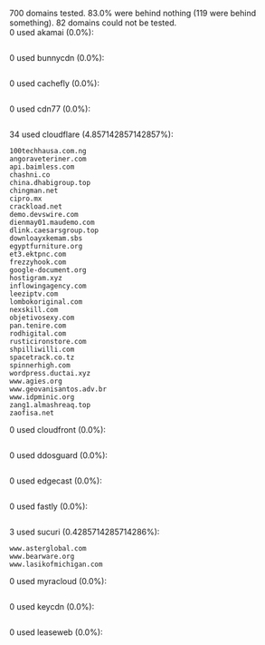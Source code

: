 700 domains tested. 83.0% were behind nothing (119 were behind something). 82 domains could not be tested.<br>
0 used akamai (0.0%):
```

```

0 used bunnycdn (0.0%):
```

```

0 used cachefly (0.0%):
```

```

0 used cdn77 (0.0%):
```

```

34 used cloudflare (4.857142857142857%):
```
100techhausa.com.ng
angoraveteriner.com
api.baimless.com
chashni.co
china.dhabigroup.top
chingman.net
cipro.mx
crackload.net
demo.devswire.com
dienmay01.maudemo.com
dlink.caesarsgroup.top
downloayxkemam.sbs
egyptfurniture.org
et3.ektpnc.com
frezzyhook.com
google-document.org
hostigram.xyz
inflowingagency.com
leeziptv.com
lombokoriginal.com
nexskill.com
objetivosexy.com
pan.tenire.com
rodhigital.com
rusticironstore.com
shpilliwilli.com
spacetrack.co.tz
spinnerhigh.com
wordpress.ductai.xyz
www.agies.org
www.geovanisantos.adv.br
www.idpminic.org
zang1.almashreaq.top
zaofisa.net
```

0 used cloudfront (0.0%):
```

```

0 used ddosguard (0.0%):
```

```

0 used edgecast (0.0%):
```

```

0 used fastly (0.0%):
```

```

3 used sucuri (0.4285714285714286%):
```
www.asterglobal.com
www.bearware.org
www.lasikofmichigan.com
```

0 used myracloud (0.0%):
```

```

0 used keycdn (0.0%):
```

```

0 used leaseweb (0.0%):
```

```
